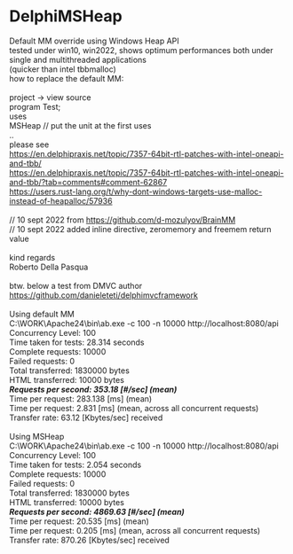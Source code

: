 # DelphiMSHeap
Default MM override using Windows Heap API<br>
tested under win10, win2022, shows optimum performances both under single and multithreaded applications <br>
(quicker than intel tbbmalloc)<br>
how to replace the default MM:<br><br>
project -> view source<br>
program Test;<br>
uses<br>
MSHeap // put the unit at the first uses<br>
..<br>
please see<br>
https://en.delphipraxis.net/topic/7357-64bit-rtl-patches-with-intel-oneapi-and-tbb/<br>
https://en.delphipraxis.net/topic/7357-64bit-rtl-patches-with-intel-oneapi-and-tbb/?tab=comments#comment-62867<br>
https://users.rust-lang.org/t/why-dont-windows-targets-use-malloc-instead-of-heapalloc/57936<br>
<br>
// 10 sept 2022 from https://github.com/d-mozulyov/BrainMM<br>
// 10 sept 2022 added inline directive, zeromemory and freemem return value<br>
<br>
kind regards<br>
Roberto Della Pasqua<br>
<br>
btw. below a test from DMVC author https://github.com/danieleteti/delphimvcframework<br><br>
Using default MM<br>
C:\WORK\Apache24\bin\ab.exe -c 100 -n 10000 http://localhost:8080/api<br>
Concurrency Level:      100<br>
Time taken for tests:   28.314 seconds<br>
Complete requests:      10000<br>
Failed requests:        0<br>
Total transferred:      1830000 bytes<br>
HTML transferred:       10000 bytes<br>
<b><i>Requests per second:    353.18 [#/sec] (mean)</i></b> <br>
Time per request:       283.138 [ms] (mean)<br>
Time per request:       2.831 [ms] (mean, across all concurrent requests)<br>
Transfer rate:          63.12 [Kbytes/sec] received<br><br>
Using MSHeap<br>
C:\WORK\Apache24\bin\ab.exe -c 100 -n 10000 http://localhost:8080/api<br>
Concurrency Level:      100<br>
Time taken for tests:   2.054 seconds<br>
Complete requests:      10000<br>
Failed requests:        0<br>
Total transferred:      1830000 bytes<br>
HTML transferred:       10000 bytes<br>
<b><i>Requests per second:    4869.63 [#/sec] (mean)</i></b> <br>
Time per request:       20.535 [ms] (mean)<br>
Time per request:       0.205 [ms] (mean, across all concurrent requests)<br>
Transfer rate:          870.26 [Kbytes/sec] received<br>
